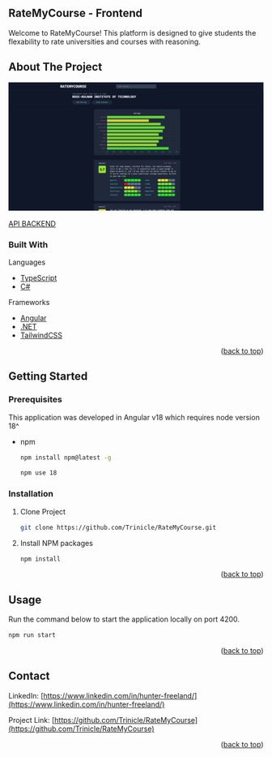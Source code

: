 ## RateMyCourse - Frontend
Welcome to RateMyCourse! This platform is designed to give students the flexability to rate universities and courses with reasoning.


<!-- ABOUT THE PROJECT -->
## About The Project

![Product Name Screen Shot][product-screenshot]


[API BACKEND](https://github.com/Trinicle/RateMyCourseAPI)


### Built With

Languages
* [TypeScript](https://www.typescriptlang.org/)
* [C#](https://dotnet.microsoft.com/en-us/languages/csharp)

Frameworks
* [Angular](https://angular.dev/)
* [.NET](https://dotnet.microsoft.com/en-us/)
* [TailwindCSS](https://tailwindcss.com/)

<p align="right">(<a href="#readme-top">back to top</a>)</p>

<!-- GETTING STARTED -->
## Getting Started

### Prerequisites

This application was developed in Angular v18 which requires node version 18^
* npm
  ```sh
  npm install npm@latest -g
  ```
  ```sh
  npm use 18
  ```

### Installation

1. Clone Project
   ```sh
   git clone https://github.com/Trinicle/RateMyCourse.git
   ```
2. Install NPM packages
   ```sh
   npm install
   ```

<p align="right">(<a href="#readme-top">back to top</a>)</p>



<!-- USAGE EXAMPLES -->
## Usage

Run the command below to start the application locally on port 4200.
  ```sh
  npm run start
  ```

<p align="right">(<a href="#readme-top">back to top</a>)</p>




<!-- CONTACT -->
## Contact

LinkedIn: [https://www.linkedin.com/in/hunter-freeland/](https://www.linkedin.com/in/hunter-freeland/)

Project Link: [https://github.com/Trinicle/RateMyCourse](https://github.com/Trinicle/RateMyCourse)

<p align="right">(<a href="#readme-top">back to top</a>)</p>

[product-screenshot]: images/courseImage.png


